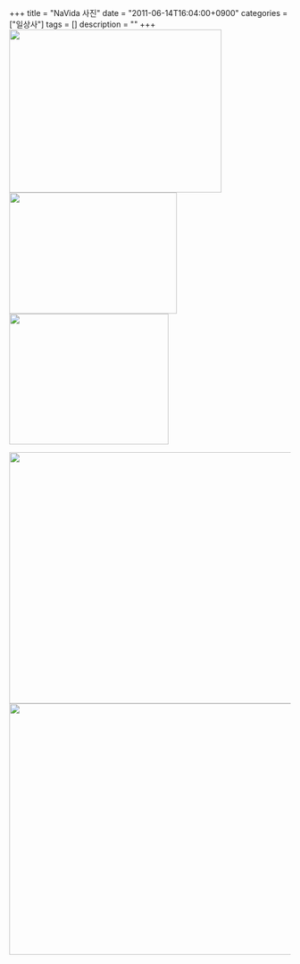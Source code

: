 +++
title = "NaVida 사진"
date = "2011-06-14T16:04:00+0900"
categories = ["일상사"]
tags = []
description = ""
+++
<span class="copyright_entry" style="display:block;" title="NaVida 사진@@**@@http://shed.egloos.com/3671072"></span>
<img border="0" onmouseover="this.style.cursor='pointer'" alt="" src="/attachment/3671072_1.jpg" width="380" height="292" onclick="Control.Modal.openDialog(this, event, 'http://pds20.egloos.com/pds/201106/14/82/a0003782_4df707b3688e1.jpg', 380, 292);">
<br>
<img border="0" onmouseover="this.style.cursor='pointer'" alt="" src="/attachment/3671072_2.jpg" width="300" height="217" onclick="Control.Modal.openDialog(this, event, 'http://pds20.egloos.com/pds/201106/14/82/a0003782_4df707ca9d24a.jpg', 300, 217);">
<br>
<img border="0" onmouseover="this.style.cursor='pointer'" alt="" src="/attachment/3671072_3.jpg" width="285" height="234" onclick="Control.Modal.openDialog(this, event, 'http://pds18.egloos.com/pds/201106/14/82/a0003782_4df707d5e92fc.jpg', 285, 234);">
<div>
 <img border="0" onmouseover="this.style.cursor='pointer'" alt="" src="/attachment/3671072_4.jpg" width="600" height="450" onclick="Control.Modal.openDialog(this, event, 'http://pds20.egloos.com/pds/201106/21/82/a0003782_4e00aaa6806b7.jpg', 1024, 768);">
 <img border="0" onmouseover="this.style.cursor='pointer'" alt="" src="/attachment/3671072_5.jpg" width="600" height="450" onclick="Control.Modal.openDialog(this, event, 'http://pds22.egloos.com/pds/201106/21/82/a0003782_4e00aabccd871.jpg', 1024, 768);">
</div> 
<!--
       <rdf:RDF xmlns:rdf="http://www.w3.org/1999/02/22-rdf-syntax-ns#"
		    xmlns:dc="http://purl.org/dc/elements/1.1/"
		    xmlns:trackback="http://madskills.com/public/xml/rss/module/trackback/">
       <rdf:Description
	        rdf:about="http://shed.egloos.com/3671072"
	        dc:identifier="http://shed.egloos.com/3671072"
	        dc:title="NaVida 사진"
	        trackback:ping="http://shed.egloos.com/tb/3671072"/>
       </rdf:RDF>
       -->

<ul></ul>